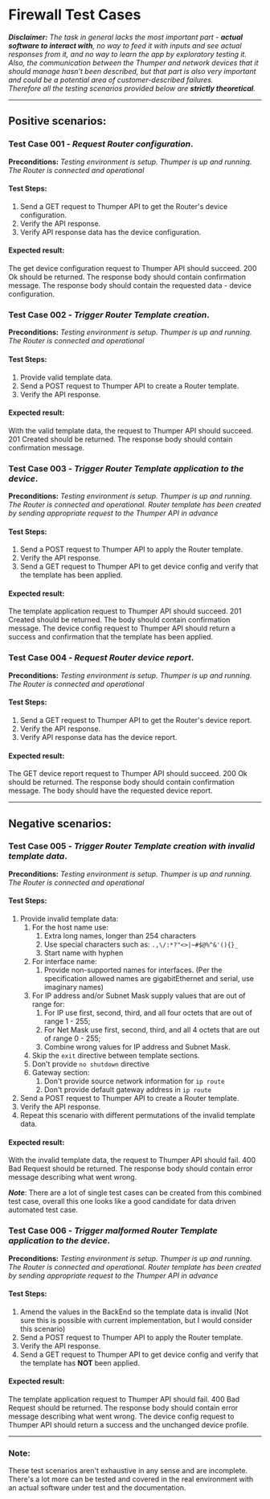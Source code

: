 # Firewall Test Cases 

**_Disclaimer:_** _The task in general lacks the most important part - **actual software to interact with**, no way to feed it with inputs and see actual responses from it, and no way to learn the app by exploratory testing it. Also, the communication between the Thumper and network devices that it should manage hasn't been described, but that part is also very important and could be a potential area of customer-described failures._  
_Therefore all the testing scenarios provided below are **strictly theoretical**._

---  

## Positive scenarios:


### Test Case 001 - _Request Router configuration_. 

**Preconditions:** _Testing environment is setup. Thumper is up and running. The Router is connected and operational_  

#### Test Steps:  
1. Send a GET request to Thumper API to get the Router's device configuration.  
2. Verify the API response.
3. Verify API response data has the device configuration.

#### Expected result:  
The get device configuration request to Thumper API should succeed. 200 Ok should be returned. The response body should contain confirmation message. The response body should contain the requested data - device configuration. 



### Test Case 002 - _Trigger Router Template creation_. 

**Preconditions:** _Testing environment is setup. Thumper is up and running. The Router is connected and operational_  

#### Test Steps:  
1. Provide valid template data.
2. Send a POST request to Thumper API to create a Router template.  
3. Verify the API response.

#### Expected result:  
With the valid template data, the request to Thumper API should succeed. 201 Created should be returned. The response body should contain confirmation message. 



### Test Case 003 - _Trigger Router Template application to the device_. 

**Preconditions:** _Testing environment is setup. Thumper is up and running. The Router is connected and operational. Router template has been created by sending appropriate request to the Thumper API in advance_  

#### Test Steps:  
1. Send a POST request to Thumper API to apply the Router template.  
2. Verify the API response.
3. Send a GET request to Thumper API to get device config and verify that the template has been applied. 

#### Expected result:  
The template application request to Thumper API should succeed. 201 Created should be returned. The body should contain confirmation message. The device config request to Thumper API should return a success and confirmation that the template 
has been applied.



### Test Case 004 - _Request Router device report_. 

**Preconditions:** _Testing environment is setup. Thumper is up and running. The Router is connected and operational_  

#### Test Steps:  
1. Send a GET request to Thumper API to get the Router's device report.  
2. Verify the API response.
3. Verify API response data has the device report.

#### Expected result:  
The GET device report request to Thumper API should succeed. 200 Ok should be returned. The response body should contain confirmation message. The body should have the requested device report. 


---
## Negative scenarios:


### Test Case 005 - _Trigger Router Template creation with invalid template data_. 

**Preconditions:** _Testing environment is setup. Thumper is up and running. The Router is connected and operational_  

#### Test Steps:  
1. Provide invalid template data:
    1. For the host name use:
        1. Extra long names, longer than 254 characters
        2. Use special characters such as: `.,\/:*?"<>|~#$@%^&'(){}_`
        3. Start name with hyphen 
    2. For interface name:
        1. Provide non-supported names for interfaces. 
        (Per the specification allowed names are gigabitEthernet and serial, use imaginary names)  
    3. For IP address and/or Subnet Mask supply values that are out of range for:
        1. For IP use first, second, third, and all four octets that are out of range 1 - 255;   
        2. For Net Mask use first, second, third, and all 4 octets that are out of range 0 - 255;  
        3. Combine wrong values for IP address and Subnet Mask.
    4. Skip the `exit` directive between template sections. 
    5. Don't provide `no shutdown` directive 
    6. Gateway section:  
        1. Don't provide source network information for `ip route`
        2. Don't provide default gateway address in `ip route`
2. Send a POST request to Thumper API to create a Router template.  
3. Verify the API response.
4. Repeat this scenario with different permutations of the invalid template data.

#### Expected result:  
With the invalid template data, the request to Thumper API should fail. 400 Bad Request should be returned. The response body should contain error message describing what went wrong. 

**_Note_**: There are a lot of single test cases can be created from this combined test case, overall this one looks like a good candidate for data driven automated test case.  


### Test Case 006 - _Trigger malformed Router Template application to the device_. 

**Preconditions:** _Testing environment is setup. Thumper is up and running. The Router is connected and operational. Router template has been created by sending appropriate request to the Thumper API in advance_  

#### Test Steps:  
1. Amend the values in the BackEnd so the template data is invalid
  (Not sure this is possible with current implementation, but I would consider this scenario)
2. Send a POST request to Thumper API to apply the Router template.   
3. Verify the API response.
4. Send a GET request to Thumper API to get device config and verify that the template has **NOT** been applied. 

#### Expected result:  
The template application request to Thumper API should fail. 400 Bad Request should be returned. The response body should contain error message describing what went wrong. The device config request to Thumper API should return a success and the unchanged device profile.


---
### Note: 

These test scenarios aren't exhaustive in any sense and are incomplete. There's a lot more can be tested and covered in the real environment with an actual software under test and the documentation. 